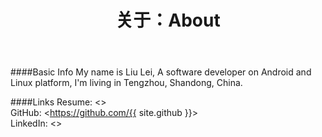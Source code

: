 ﻿---
layout: default
title: "关于：About"
---
####Basic Info
My name is Liu Lei, A software developer on Android and Linux platform, I'm living in Tengzhou, Shandong, China.  

####Links
Resume: <>  
GitHub: <https://github.com/{{ site.github }}>  
LinkedIn: <>  
